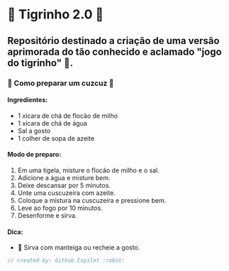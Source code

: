 # :tiger:	Tigrinho 2.0 :tiger:
## Repositório destinado a criação de uma versão aprimorada do tão conhecido e aclamado "jogo do tigrinho" :japanese_goblin:.


### :shallow_pan_of_food: Como preparar um cuzcuz :shallow_pan_of_food:

#### Ingredientes:
- 1 xícara de chá de flocão de milho
- 1 xícara de chá de água
- Sal a gosto
- 1 colher de sopa de azeite

#### Modo de preparo:
1. Em uma tigela, misture o flocão de milho e o sal.
2. Adicione a água e misture bem.
3. Deixe descansar por 5 minutos.
4. Unte uma cuscuzeira com azeite.
5. Coloque a mistura na cuscuzeira e pressione bem.
6. Leve ao fogo por 10 minutos.
7. Desenforme e sirva.

#### Dica:
- :butter: Sirva com manteiga ou recheie a gosto.

```javascript
// created by: Github Copilot :robot:
```